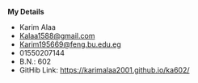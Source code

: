 **My Details**

 - Karim Alaa
 - Kalaa1588@gmail.com
 - Karim195669@feng.bu.edu.eg
 - 01550207144
 - B.N.: 602
 - GitHib Link: https://karimalaa2001.github.io/ka602/

